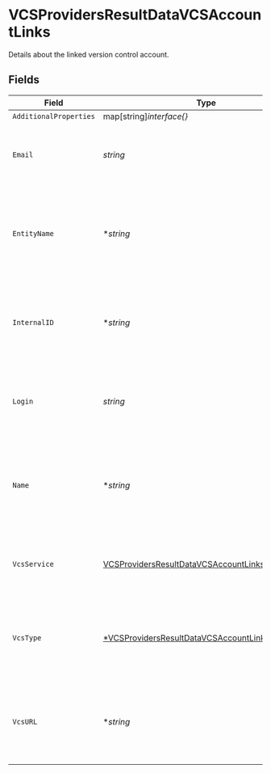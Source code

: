 # VCSProvidersResultDataVCSAccountLinks

Details about the linked version control account.


## Fields

| Field                                                                                                                     | Type                                                                                                                      | Required                                                                                                                  | Description                                                                                                               | Example                                                                                                                   |
| ------------------------------------------------------------------------------------------------------------------------- | ------------------------------------------------------------------------------------------------------------------------- | ------------------------------------------------------------------------------------------------------------------------- | ------------------------------------------------------------------------------------------------------------------------- | ------------------------------------------------------------------------------------------------------------------------- |
| `AdditionalProperties`                                                                                                    | map[string]*interface{}*                                                                                                  | :heavy_minus_sign:                                                                                                        | N/A                                                                                                                       |                                                                                                                           |
| `Email`                                                                                                                   | *string*                                                                                                                  | :heavy_check_mark:                                                                                                        | The email of the account linked with this provider.                                                                       | email@example.com                                                                                                         |
| `EntityName`                                                                                                              | **string*                                                                                                                 | :heavy_minus_sign:                                                                                                        | The name of the team the self-hosted vcs belongs to. Only returned for self-hosted links.                                 | Example Team                                                                                                              |
| `InternalID`                                                                                                              | **string*                                                                                                                 | :heavy_minus_sign:                                                                                                        | The ID of the self-hosted vcs provider. Only returned for self-hosted links.                                              | example-team/self-hosted-vcs                                                                                              |
| `Login`                                                                                                                   | *string*                                                                                                                  | :heavy_check_mark:                                                                                                        | The username of the account linked with this provider.                                                                    | vcs-user                                                                                                                  |
| `Name`                                                                                                                    | **string*                                                                                                                 | :heavy_minus_sign:                                                                                                        | The name of the version control provider. Only returned for self-hosted links.                                            | Self-hosted VCS                                                                                                           |
| `VcsService`                                                                                                              | [VCSProvidersResultDataVCSAccountLinksVCSService](../../models/shared/vcsprovidersresultdatavcsaccountlinksvcsservice.md) | :heavy_check_mark:                                                                                                        | The type of version control provider the account is linked to.                                                            | self-hosted                                                                                                               |
| `VcsType`                                                                                                                 | [*VCSProvidersResultDataVCSAccountLinksVCSType](../../models/shared/vcsprovidersresultdatavcsaccountlinksvcstype.md)      | :heavy_minus_sign:                                                                                                        | The type of the self-hosted vcs provider. Only returned for self-hosted links.                                            | gitlab-ee                                                                                                                 |
| `VcsURL`                                                                                                                  | **string*                                                                                                                 | :heavy_minus_sign:                                                                                                        | The url of the version control provider. Only returned for self-hosted links.                                             | https://git.example.com                                                                                                   |